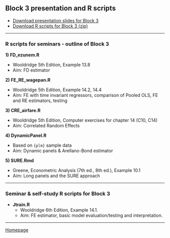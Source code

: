 ## Block 3 presentation and R scripts  

+ [Download presentation slides for Block 3](https://github.com/formanektomas/4EK608_4EK416/raw/master/Block3/Block3.pdf)
+ [Download R scripts for Block 3 (zip) ](https://github.com/formanektomas/4EK608_4EK416/raw/master/Block3/Block3.zip)

--- 

### R scripts for seminars - outline of Block 3

**1) FD_ezunem.R**
+ Wooldridge 5th Edition, Example 13.8
+ Aim: FD estimator

**2) FE_RE_wagepan.R**  
+ Wooldridge 5th Edition, Example 14.2, 14.4
+ Aim: FE with time invariant regressors, comparison of Pooled OLS, FE and RE estimators, testing

**3) CRE_airfare.R**  
+ Wooldridge 5th Edition, Computer exercises for chapter 14 (C10, C14)  
+ Aim: Correlated Random Effects  

**4) DynamicPanel.R**  
+ Based on `{plm}` sample data
+ Aim: Dynamic panels & Arellano-Bond estimator  

**5) SURE.Rmd**  
+ Greene, Econometric Analysis (7th ed., 8th ed.), Example 10.1
+ Aim: Long panels and the SURE approach  

--- 

### Seminar & self-study R scripts for Block 3

+ **Jtrain.R**  
    + Wooldridge 6th Edition,  Example 14.1.
    + Aim: FE estimator, basic model evaluation/testing and interpretation.  

---

[Homepage](https://formanektomas.github.io/4EK608_4EK416/)
